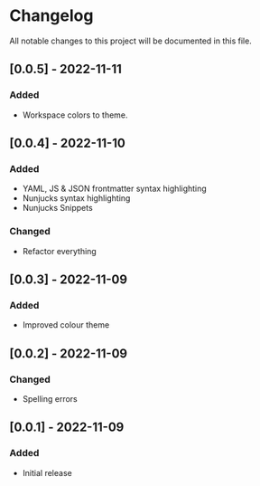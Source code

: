 # Changelog

All notable changes to this project will be documented in this file.
## [**0.0.5**] - 2022-11-11
### Added

- Workspace colors to theme.

## [**0.0.4**] - 2022-11-10
### Added

- YAML, JS & JSON frontmatter syntax highlighting
- Nunjucks syntax highlighting
- Nunjucks Snippets

### Changed
- Refactor everything


## [**0.0.3**] - 2022-11-09
### Added

- Improved colour theme

## [**0.0.2**] - 2022-11-09

### Changed
- Spelling errors

## [**0.0.1**] - 2022-11-09
### Added

- Initial release

